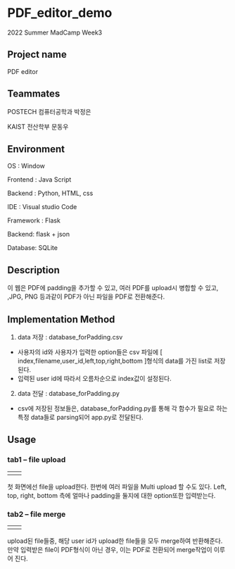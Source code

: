 # PDF_editor_demo
2022 Summer MadCamp Week3 

## Project name
PDF editor

## Teammates
POSTECH 컴퓨터공학과 박정은

KAIST 전산학부 문동우

## Environment
OS : Window

Frontend : Java Script

Backend : Python, HTML, css

IDE : Visual studio Code

Framework : Flask

Backend: flask + json

Database: SQLite

## Description
이 웹은 PDF에 padding을 추가할 수 있고, 여러 PDF를 upload시 병합할 수 있고, ,JPG, PNG 등과같이 PDF가 아닌 파일을 PDF로 전환해준다.

## Implementation Method
1. data 저장 : database_forPadding.csv
* 사용자의 id와 사용자가 입력한 option들은 csv 파일에 [ index,filename,user_id,left,top,right,bottom ]형식의 data를 가진 list로 저장된다.
* 입력된 user id에 따라서 오름차순으로 index값이 설정된다.
2. data 전달 : database_forPadding.py
* csv에 저장된 정보들은, database_forPadding.py를 통해 각 함수가 필요로 하는 특정 data들로 parsing되어 app.py로 전달된다.

## Usage
### tab1 – file upload
| | |                                    
|---|---|                   
| | |                   
첫 화면에선 file을 upload한다. 한번에 여러 파일을 Multi upload 할 수도 있다. 
Left, top, right, bottom 측에 얼마나 padding을 둘지에 대한 option또한 입력받는다.

### tab2 – file merge

| | |                   
|---|---|                   
| | |                   
upload된 file들중, 해당 user id가 upload한 file들을 모두 merge하여 반환해준다.
만약 입력받은 file이 PDF형식이 아닌 경우, 이는 PDF로 전환되어 merge작업이 이루어 진다.
